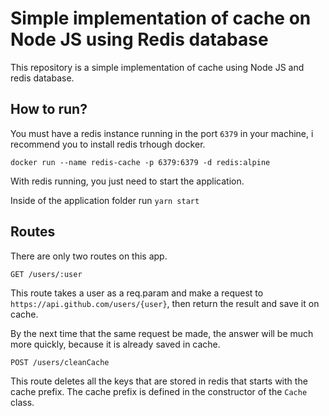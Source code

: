# Simple implementation of cache on Node JS using Redis database

This repository is a simple implementation of cache using Node JS and redis database. 


## How to run?
You must have a redis instance running in the port ``6379`` in your machine, i recommend you to install redis trhough docker.

``docker run --name redis-cache -p 6379:6379 -d redis:alpine``

With redis running, you just need to start the application. 

Inside of the application folder run ``yarn start``

## Routes

There are only two routes on this app.

```
GET /users/:user
````
This route takes a user as a req.param and make a request to ``https://api.github.com/users/{user}``, then return the result and save it on cache.

By the next time that the same request be made, the answer will be much more quickly, because it is already saved in cache.

```
POST /users/cleanCache
````
This route deletes all the keys that are stored in redis that starts with the cache prefix. The cache prefix is defined in the constructor of the ``Cache`` class.




